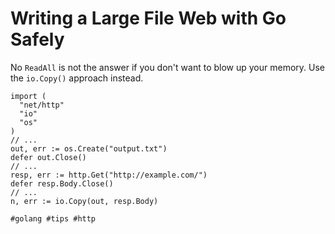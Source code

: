 # Writing a Large File Web with Go Safely

No `ReadAll` is not the answer if you don't want to blow up your memory.
Use the `io.Copy()` approach instead.

```golang
import (
  "net/http"
  "io"
  "os"
)
// ...
out, err := os.Create("output.txt")
defer out.Close()
// ...
resp, err := http.Get("http://example.com/")
defer resp.Body.Close()
// ...
n, err := io.Copy(out, resp.Body)
```
    #golang #tips #http
